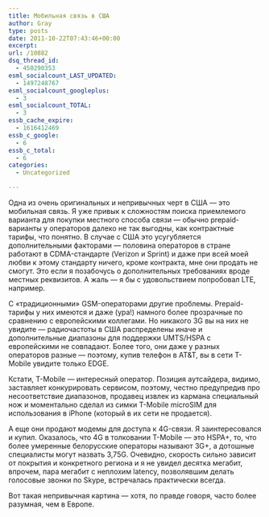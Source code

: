 ```yaml
---
title: Мобильная связь в США
author: Gray
type: posts
date: 2011-10-22T07:43:46+00:00
excerpt:
url: /10882
dsq_thread_id:
  - 450290353
esml_socialcount_LAST_UPDATED:
  - 1497248767
esml_socialcount_googleplus:
  - 3
esml_socialcount_TOTAL:
  - 3
essb_cache_expire:
  - 1616412469
essb_c_google:
  - 6
essb_c_total:
  - 6
categories:
  - Uncategorized

---
```








Одна из очень оригинальных и непривычных черт в США — это мобильная связь. Я уже привык к сложностям поиска приемлемого варианта для покупки местного способа связи — обычно prepaid-варианты у операторов далеко не так выгодны, как контрактные тарифы, что понятно. В случае с США это усугубляется дополнительными факторами — половина операторов в стране работают в CDMA-стандарте (Verizon и Sprint) и даже при всей моей любви к этому стандарту ничего, кроме контракта, мне они продать не смогут. Это если я позабочусь о дополнительных требованиях вроде местных реквизитов. А жаль — я бы с удовольствием попробовал LTE, например.

С &#171;традиционными&#187; GSM-операторами другие проблемы. Prepaid-тарифы у них имеются и даже (ура!) намного более прозрачные по сравнению с европейскими коллегами. Но никакого 3G вы на них не увидите — радиочастоты в США распределены иначе и дополнительные диапазоны для поддержки UMTS/HSPA с европейскими не совпадают. Более того, они даже у разных операторов разные — поэтому, купив телефон в AT&T, вы в сети T-Mobile увидите только EDGE.

Кстати, T-Mobile — интересный оператор. Позиция аутсайдера, видимо, заставляет конкурировать сервисом, поэтому, честно предупредив про несоответствие диапазонов, продавец извлек из кармана специальный нож и моментально сделал из симки T-Mobile microSIM для использования в iPhone (который в их сети не продается).

А еще они продают модемы для доступа к 4G-связи. Я заинтересовался и купил. Оказалось, что 4G в толковании T-Mobile — это HSPA+, то, что более умеренные белорусские операторы называют 3G+, а дотошные специалисты могут назвать 3,75G. Очевидно, скорость сильно зависит от покрытия и конкретного региона и я не увидел десятка мегабит, впрочем, пара мегабит с неплохим latency, позволявшим делать голосовые звонки по Skype, встречалась практически всегда.

Вот такая непривычная картина — хотя, по правде говоря, часто более разумная, чем в Европе.